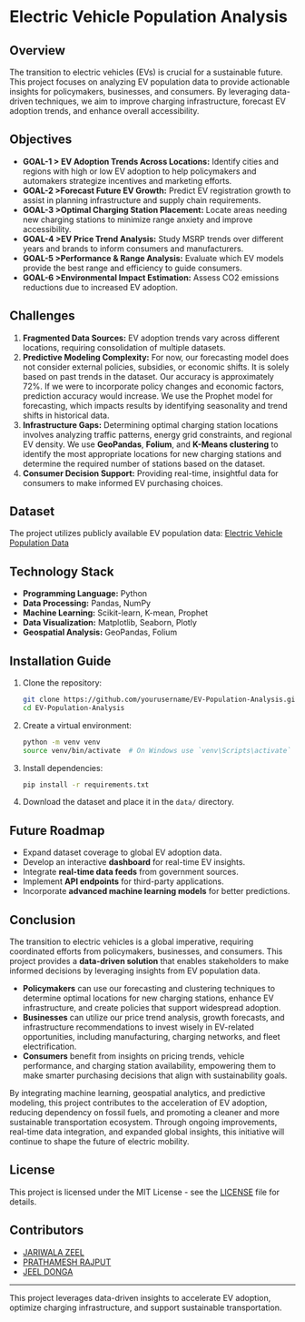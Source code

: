 # Electric Vehicle Population Analysis

## Overview
The transition to electric vehicles (EVs) is crucial for a sustainable future. This project focuses on analyzing EV population data to provide actionable insights for policymakers, businesses, and consumers. By leveraging data-driven techniques, we aim to improve charging infrastructure, forecast EV adoption trends, and enhance overall accessibility.

## Objectives
- **GOAL-1 > EV Adoption Trends Across Locations:** Identify cities and regions with high or low EV adoption to help policymakers and automakers strategize incentives and marketing efforts.
- **GOAL-2 >Forecast Future EV Growth:** Predict EV registration growth to assist in planning infrastructure and supply chain requirements.
- **GOAL-3 >Optimal Charging Station Placement:** Locate areas needing new charging stations to minimize range anxiety and improve accessibility.
- **GOAL-4 >EV Price Trend Analysis:** Study MSRP trends over different years and brands to inform consumers and manufacturers.
- **GOAL-5 >Performance & Range Analysis:** Evaluate which EV models provide the best range and efficiency to guide consumers.
- **GOAL-6 >Environmental Impact Estimation:** Assess CO2 emissions reductions due to increased EV adoption.

## Challenges
1. **Fragmented Data Sources:** EV adoption trends vary across different locations, requiring consolidation of multiple datasets.
2. **Predictive Modeling Complexity:** For now, our forecasting model does not consider external policies, subsidies, or economic shifts. It is solely based on past trends in the dataset. Our accuracy is approximately 72%. If we were to incorporate policy changes and economic factors, prediction accuracy would increase. We use the Prophet model for forecasting, which impacts results by identifying seasonality and trend shifts in historical data.
3. **Infrastructure Gaps:** Determining optimal charging station locations involves analyzing traffic patterns, energy grid constraints, and regional EV density. We use **GeoPandas**, **Folium**, and **K-Means clustering** to identify the most appropriate locations for new charging stations and determine the required number of stations based on the dataset.
4. **Consumer Decision Support:** Providing real-time, insightful data for consumers to make informed EV purchasing choices.

## Dataset
The project utilizes publicly available EV population data:
[Electric Vehicle Population Data](https://catalog.data.gov/dataset/electric-vehicle-population-data/resource/fa51be35-691f-45d2-9f3e-535877965e69)

## Technology Stack
- **Programming Language:** Python
- **Data Processing:** Pandas, NumPy
- **Machine Learning:** Scikit-learn, K-mean, Prophet
- **Data Visualization:** Matplotlib, Seaborn, Plotly
- **Geospatial Analysis:** GeoPandas, Folium

## Installation Guide
1. Clone the repository:
   ```bash
   git clone https://github.com/yourusername/EV-Population-Analysis.git
   cd EV-Population-Analysis
   ```
2. Create a virtual environment:
   ```bash
   python -m venv venv
   source venv/bin/activate  # On Windows use `venv\Scripts\activate`
   ```
3. Install dependencies:
   ```bash
   pip install -r requirements.txt
   ```
4. Download the dataset and place it in the `data/` directory.

## Future Roadmap
- Expand dataset coverage to global EV adoption data.
- Develop an interactive **dashboard** for real-time EV insights.
- Integrate **real-time data feeds** from government sources.
- Implement **API endpoints** for third-party applications.
- Incorporate **advanced machine learning models** for better predictions.

## Conclusion
The transition to electric vehicles is a global imperative, requiring coordinated efforts from policymakers, businesses, and consumers. This project provides a **data-driven solution** that enables stakeholders to make informed decisions by leveraging insights from EV population data.

- **Policymakers** can use our forecasting and clustering techniques to determine optimal locations for new charging stations, enhance EV infrastructure, and create policies that support widespread adoption.
- **Businesses** can utilize our price trend analysis, growth forecasts, and infrastructure recommendations to invest wisely in EV-related opportunities, including manufacturing, charging networks, and fleet electrification.
- **Consumers** benefit from insights on pricing trends, vehicle performance, and charging station availability, empowering them to make smarter purchasing decisions that align with sustainability goals.

By integrating machine learning, geospatial analytics, and predictive modeling, this project contributes to the acceleration of EV adoption, reducing dependency on fossil fuels, and promoting a cleaner and more sustainable transportation ecosystem. Through ongoing improvements, real-time data integration, and expanded global insights, this initiative will continue to shape the future of electric mobility.

## License
This project is licensed under the MIT License - see the [LICENSE](LICENSE) file for details.

## Contributors
- [JARIWALA ZEEL](https://github.com/ZEELJARIWALA)
- [PRATHAMESH RAJPUT](https://github.com/Prathamesh603)
- [JEEL DONGA](https://github.com/JEELDONGA18)


---
This project leverages data-driven insights to accelerate EV adoption, optimize charging infrastructure, and support sustainable transportation.
